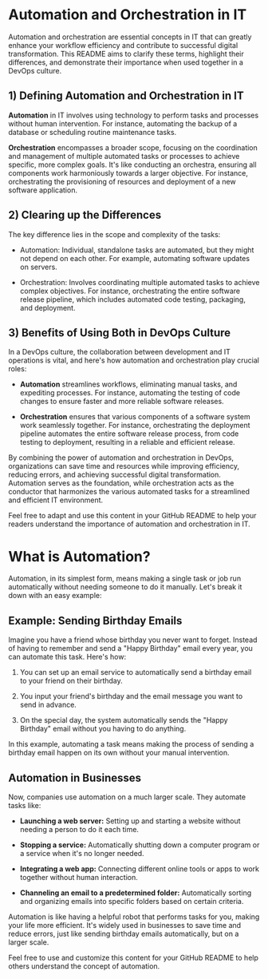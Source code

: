# Automation and Orchestration in IT

Automation and orchestration are essential concepts in IT that can greatly enhance your workflow efficiency and contribute to successful digital transformation. This README aims to clarify these terms, highlight their differences, and demonstrate their importance when used together in a DevOps culture.

## 1) Defining Automation and Orchestration in IT

**Automation** in IT involves using technology to perform tasks and processes without human intervention. For instance, automating the backup of a database or scheduling routine maintenance tasks.

**Orchestration** encompasses a broader scope, focusing on the coordination and management of multiple automated tasks or processes to achieve specific, more complex goals. It's like conducting an orchestra, ensuring all components work harmoniously towards a larger objective. For instance, orchestrating the provisioning of resources and deployment of a new software application.

## 2) Clearing up the Differences

The key difference lies in the scope and complexity of the tasks:

- Automation: Individual, standalone tasks are automated, but they might not depend on each other. For example, automating software updates on servers.

- Orchestration: Involves coordinating multiple automated tasks to achieve complex objectives. For instance, orchestrating the entire software release pipeline, which includes automated code testing, packaging, and deployment.

## 3) Benefits of Using Both in DevOps Culture

In a DevOps culture, the collaboration between development and IT operations is vital, and here's how automation and orchestration play crucial roles:

- **Automation** streamlines workflows, eliminating manual tasks, and expediting processes. For instance, automating the testing of code changes to ensure faster and more reliable software releases.

- **Orchestration** ensures that various components of a software system work seamlessly together. For instance, orchestrating the deployment pipeline automates the entire software release process, from code testing to deployment, resulting in a reliable and efficient release.

By combining the power of automation and orchestration in DevOps, organizations can save time and resources while improving efficiency, reducing errors, and achieving successful digital transformation. Automation serves as the foundation, while orchestration acts as the conductor that harmonizes the various automated tasks for a streamlined and efficient IT environment.

Feel free to adapt and use this content in your GitHub README to help your readers understand the importance of automation and orchestration in IT.


# What is Automation?

Automation, in its simplest form, means making a single task or job run automatically without needing someone to do it manually. Let's break it down with an easy example:

## Example: Sending Birthday Emails

Imagine you have a friend whose birthday you never want to forget. Instead of having to remember and send a "Happy Birthday" email every year, you can automate this task. Here's how:

1. You can set up an email service to automatically send a birthday email to your friend on their birthday.

2. You input your friend's birthday and the email message you want to send in advance.

3. On the special day, the system automatically sends the "Happy Birthday" email without you having to do anything.

In this example, automating a task means making the process of sending a birthday email happen on its own without your manual intervention.

## Automation in Businesses

Now, companies use automation on a much larger scale. They automate tasks like:

- **Launching a web server:** Setting up and starting a website without needing a person to do it each time.

- **Stopping a service:** Automatically shutting down a computer program or a service when it's no longer needed.

- **Integrating a web app:** Connecting different online tools or apps to work together without human interaction.

- **Channeling an email to a predetermined folder:** Automatically sorting and organizing emails into specific folders based on certain criteria.

Automation is like having a helpful robot that performs tasks for you, making your life more efficient. It's widely used in businesses to save time and reduce errors, just like sending birthday emails automatically, but on a larger scale.

Feel free to use and customize this content for your GitHub README to help others understand the concept of automation.
